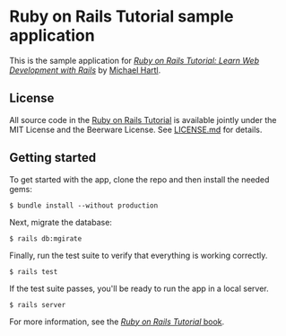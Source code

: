 # Ruby on Rails Tutorial sample application

This is the sample application for
[*Ruby on Rails Tutorial:
Learn Web Development with Rails*](http://www.railsturorial.org/)
by [Michael Hartl](http://www.michaelhartl.com/).

## License

All source code in the [Ruby on Rails Tutorial](http://railstutorial.org/)
is available jointly under the MIT License and the Beerware License. See
[LICENSE.md](LICENSE.md) for details.

## Getting started

To get started with the app, clone the repo and then install the needed gems:

```
$ bundle install --without production
```

Next, migrate the database:

```
$ rails db:mgirate
```

Finally, run the test suite to verify that everything is working correctly.

```
$ rails test
```

If the test suite passes, you'll be ready to run the app in a local server.

```
$ rails server
```

For more information, see the
[*Ruby on Rails Tutorial* book](http://www.railstutorial.org/book).